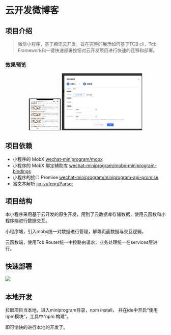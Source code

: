 #  云开发微博客

## 项目介绍

> 微信小程序，基于腾讯云开发，旨在完整的展示如何基于TCB cli，Tcb Framework和一键快速部署按钮对云开发项目进行快速的迁移和部署。

### 效果预览

<p align="center">
 <img src="https://github.com/yautah/cloudblog/blob/master/snaps/index.png" width=“100px” height=“100px" style="width:100px;height:100px !important;" />
 
 <img src="https://github.com/yautah/cloudblog/blob/master/snaps/deploy.png" style="width:50%;height:50%" />
 
</p>


## 项目依赖

- 小程序的 MobX [wechat-miniprogram/mobx](https://github.com/wechat-miniprogram/mobx)
- 小程序的 MobX 绑定辅助库 [wechat-miniprogram/mobx-miniprogram-bindings](https://github.com/wechat-miniprogram/mobx-miniprogram-bindings)
- 小程序的接口 Promise [wechat-miniprogram/miniprogram-api-promise](https://github.com/wechat-miniprogram/miniprogram-api-promise)
- 富文本解析 [jin-yufeng/Parser](https://github.com/jin-yufeng/Parser)

## 项目结构

本小程序采用基于云开发的原生开发，用到了云数据库存储数据，使用云函数和小程序端进行数据交互。

小程序端，引入mobx统一对数据进行管理，解耦页面数据与交互逻辑。

云函数端，使用Tcb Router统一中控路由请求，业务处理统一在services层进行。

## 快速部署


[![](https://main.qcloudimg.com/raw/67f5a389f1ac6f3b4d04c7256438e44f.svg)](https://console.cloud.tencent.com/tcb/env/index?action=CreateAndDeployCloudBaseProject&appUrl=https%3A%2F%2Fgithub.com%2Fyautah%2Fcloudblog&branch=master)


## 本地开发

拉取项目当本地，进入miniprogram目录，npm install， 并在ide中开启“使用npm模块”，工具中“npm 构建”。

即可愉快的进行本地的开发了。

